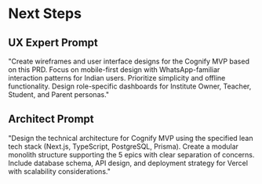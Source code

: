 # Next Steps

## UX Expert Prompt
"Create wireframes and user interface designs for the Cognify MVP based on this PRD. Focus on mobile-first design with WhatsApp-familiar interaction patterns for Indian users. Prioritize simplicity and offline functionality. Design role-specific dashboards for Institute Owner, Teacher, Student, and Parent personas."

## Architect Prompt
"Design the technical architecture for Cognify MVP using the specified lean tech stack (Next.js, TypeScript, PostgreSQL, Prisma). Create a modular monolith structure supporting the 5 epics with clear separation of concerns. Include database schema, API design, and deployment strategy for Vercel with scalability considerations."
